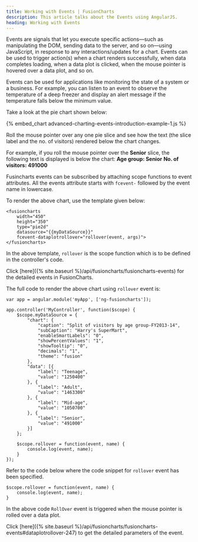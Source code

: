 ```yaml
---
title: Working with Events | FusionCharts
description: This article talks about the Events using AngularJS.
heading: Working with Events
---
```


Events are signals that let you execute specific actions—such as manipulating the DOM, sending data to the server, and so on—using JavaScript, in response to any interactions/updates for a chart. Events can be used to trigger action(s) when a chart renders successfully, when data completes loading, when a data plot is clicked, when the mouse pointer is hovered over a data plot, and so on.

Events can be used for applications like monitoring the state of a system or a business. For example, you can listen to an event to observe the temperature of a deep freezer and display an alert message if the temperature falls below the minimum value.

Take a look at the pie chart shown below:

{% embed_chart advanced-charting-events-introduction-example-1.js %}

Roll the mouse pointer over any one pie slice and see how the text (the slice label and the no. of visitors) rendered below the chart changes.

For example, if you roll the mouse pointer over the __Senior__ slice, the following text is displayed is below the chart:
__Age group: Senior__
__No. of visitors: 491000__

Fusincharts events can be subscribed by attaching scope functions to event attributes. All the events attribute starts with `fcevent-` followed by the event name in lowercase.

To render the above chart, use the template given below:

```
<fusioncharts 
	width="450"
	height="350"
	type="pie2d"
	datasource="{{myDataSource}}"
	fcevent-dataplotrollover="rollover(event, args)">
</fusioncharts>
```

In the above template, `rollover` is the scope function which is to be defined in the controller's code.

Click [here]({% site.baseurl %}/api/fusioncharts/fusioncharts-events) for the detailed events in FusionCharts.

The full code to render the above chart using `rollover` event is:

```
var app = angular.module('myApp', ['ng-fusioncharts']);

app.controller('MyController', function($scope) {
    $scope.myDataSource = {
        "chart": {
            "caption": "Split of visitors by age group-FY2013-14",
            "subCaption": "Harry's SuperMart",
            "enableSmartLabels": "0",
            "showPercentValues": "1",
            "showTooltip": "0",
            "decimals": "1",
            "theme": "fusion"
        },
        "data": [{
            "label": "Teenage",
            "value": "1250400"
        }, {
            "label": "Adult",
            "value": "1463300"
        }, {
            "label": "Mid-age",
            "value": "1050700"
        }, {
            "label": "Senior",
            "value": "491000"
        }]
    };

    $scope.rollover = function(event, name) {
        console.log(event, name);
    }
});
```

Refer to the code below where the code snippet for `rollover` event has been specified.

```
$scope.rollover = function(event, name) {
    console.log(event, name);
}
```

In the above code `RollOver` event is triggered when the mouse pointer is rolled over a data plot. 

Click [here]({% site.baseurl %}/api/fusioncharts/fusioncharts-events#dataplotrollover-247) to get the detailed parameters of the event.